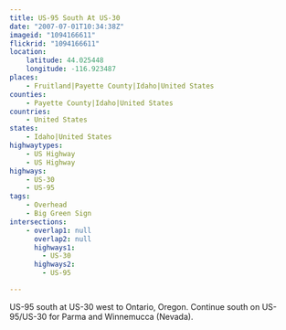 ```yaml
---
title: US-95 South At US-30
date: "2007-07-01T10:34:38Z"
imageid: "1094166611"
flickrid: "1094166611"
location:
    latitude: 44.025448
    longitude: -116.923487
places:
    - Fruitland|Payette County|Idaho|United States
counties:
    - Payette County|Idaho|United States
countries:
    - United States
states:
    - Idaho|United States
highwaytypes:
    - US Highway
    - US Highway
highways:
    - US-30
    - US-95
tags:
    - Overhead
    - Big Green Sign
intersections:
    - overlap1: null
      overlap2: null
      highways1:
        - US-30
      highways2:
        - US-95

---
```

US-95 south at US-30 west to Ontario, Oregon.  Continue south on US-95/US-30 for Parma and Winnemucca (Nevada).
